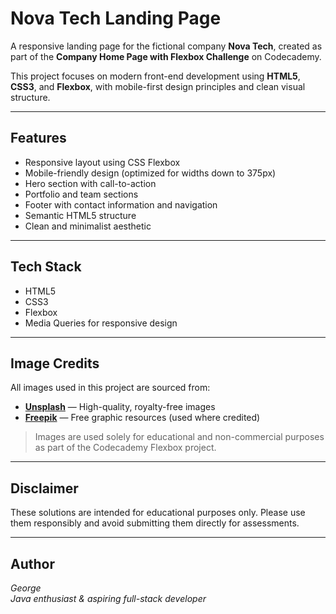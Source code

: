 # Nova Tech Landing Page

A responsive landing page for the fictional company **Nova Tech**, created as part of the **Company Home Page with Flexbox Challenge** on Codecademy.

This project focuses on modern front-end development using **HTML5**, **CSS3**, and **Flexbox**, with mobile-first design principles and clean visual structure.

---

## Features

- Responsive layout using CSS Flexbox
- Mobile-friendly design (optimized for widths down to 375px)
- Hero section with call-to-action
- Portfolio and team sections
- Footer with contact information and navigation
- Semantic HTML5 structure
- Clean and minimalist aesthetic

---

## Tech Stack

- HTML5
- CSS3
- Flexbox
- Media Queries for responsive design

---

## Image Credits

All images used in this project are sourced from:

- [**Unsplash**](https://unsplash.com/) — High-quality, royalty-free images
- [**Freepik**](https://www.freepik.com/) — Free graphic resources (used where credited)

> Images are used solely for educational and non-commercial purposes as part of the Codecademy Flexbox project.

---

## Disclaimer
These solutions are intended for educational purposes only. Please use them responsibly and avoid submitting them directly for assessments.

---

## Author
*George*    
*Java enthusiast & aspiring full-stack developer*
